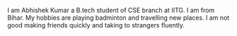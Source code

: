 I am Abhishek Kumar a B.tech student of CSE branch at IITG. I am from Bihar. My hobbies are playing badminton and  travelling new places. I am not good making friends quickly and taking to strangers fluently.

